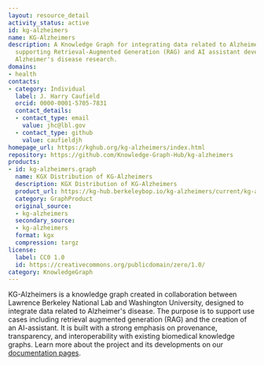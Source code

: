 ```yaml
---
layout: resource_detail
activity_status: active
id: kg-alzheimers
name: KG-Alzheimers
description: A Knowledge Graph for integrating data related to Alzheimer's disease,
  supporting Retrieval-Augmented Generation (RAG) and AI assistant development for
  Alzheimer's disease research.
domains:
- health
contacts:
- category: Individual
  label: J. Harry Caufield
  orcid: 0000-0001-5705-7831
  contact_details:
  - contact_type: email
    value: jhc@lbl.gov
  - contact_type: github
    value: caufieldjh
homepage_url: https://kghub.org/kg-alzheimers/index.html
repository: https://github.com/Knowledge-Graph-Hub/kg-alzheimers
products:
- id: kg-alzheimers.graph
  name: KGX Distribution of KG-Alzheimers
  description: KGX Distribution of KG-Alzheimers
  product_url: https://kg-hub.berkeleybop.io/kg-alzheimers/current/kg-alzheimers.tar.gz
  category: GraphProduct
  original_source:
  - kg-alzheimers
  secondary_source:
  - kg-alzheimers
  format: kgx
  compression: targz
license:
  label: CC0 1.0
  id: https://creativecommons.org/publicdomain/zero/1.0/
category: KnowledgeGraph
---
```


KG-Alzheimers is a knowledge graph created in collaboration between Lawrence Berkeley National
Lab and Washington University, designed to integrate data related to Alzheimer's 
disease. The purpose is to support use cases including retrieval augmented generation (RAG)
and the creation of an AI-assistant. It is built with a strong emphasis on provenance,
transparency, and interoperability with existing biomedical knowledge graphs. Learn more
about the project and its developments on our [documentation pages](https://kghub.org/kg-alzheimers/).
